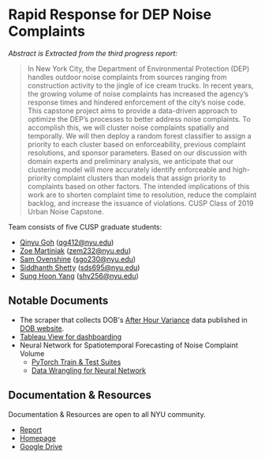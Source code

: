# Rapid Response for DEP Noise Complaints
*Abstract is Extracted from the third progress report:*
>In New York City, the Department of Environmental Protection (DEP) handles outdoor noise complaints from sources ranging from construction activity to the jingle of ice cream trucks. In recent years, the growing volume of noise complaints has increased the agency’s response times and hindered enforcement of the city’s noise code. This capstone project aims to provide a data-driven approach to optimize the DEP’s processes to better address noise complaints. To accomplish this, we will cluster noise complaints spatially and temporally. We will then deploy a random forest classifier to assign a priority to each cluster based on enforceability, previous complaint resolutions, and sponsor parameters. Based on our discussion with domain experts and preliminary analysis, we anticipate that our clustering model will more accurately identify enforceable and high-priority complaint clusters than models that assign priority to complaints based on other factors. The intended implications of this work are to shorten complaint time to resolution, reduce the complaint backlog, and increase the issuance of violations.
CUSP Class of 2019 Urban Noise Capstone. 

Team consists of five CUSP graduate students: 
* [Qinyu Goh](https://github.com/qygoh) (qg412@nyu.edu)
* [Zoe Martiniak](https://github.com/zem232) (zem232@nyu.edu)
* [Sam Ovenshine](https://github.com/sgo230) (sgo230@nyu.edu)
* [Siddhanth Shetty](https://github.com/sds695) (sds695@nyu.edu)
* [Sung Hoon Yang](https://github.com/sunghoonyang) (shy256@nyu.edu)

## Notable Documents
* The scraper that collects DOB's [After Hour Variance](https://www1.nyc.gov/site/buildings/business/after-hours-variances.page) data published in [DOB website](http://a810-bisweb.nyc.gov/bisweb/bispi00.jsp).
* [Tableau View for dashboarding](https://public.tableau.com/profile/sam.ovenshine#!/vizhome/DEPDashboard/HeatMap)
* Neural Network for Spatiotemporal Forecasting of Noise Complaint Volume
  * [PyTorch Train & Test Suites](https://github.com/sunghoonyang/noise-capstone/blob/master/analysis/311/nn/vanilla_lstm_model-NTA-MN_ONLY_MSE.ipynb)
  * [Data Wrangling for Neural Network](https://github.com/sunghoonyang/noise-capstone/blob/master/analysis/311/nn/vanilla_lstm_model-NTA-MN_ONLY_data_wrangling.ipynb)

## Documentation & Resources 
Documentation & Resources are open to all NYU community.
* [Report](https://docs.google.com/document/d/1uN8fs5w_1YlJJBLZ3DBpJ3Uq2PPScutX_RQZJz5hgXA/edit?usp=sharing)
* [Homepage](https://zem232.github.io/NoiseCapstone/)
* [Google Drive](https://drive.google.com/drive/u/1/folders/1hE8ACy-bLxxMTJOs6yDrhvv0HL-LEQNd)

